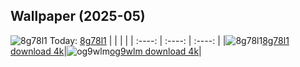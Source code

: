 ## Wallpaper (2025-05)
![8g78l1](https://w.wallhaven.cc/full/8g/wallhaven-8g78l1.jpg) Today: [8g78l1](https://th.wallhaven.cc/small/8g/8g78l1.jpg)
|      |      |      |
| :----: | :----: | :----: |
|![8g78l1](https://th.wallhaven.cc/small/8g/8g78l1.jpg)[8g78l1 download 4k](https://wallhaven.cc/w/8g78l1)|![og9wlm](https://th.wallhaven.cc/small/og/og9wlm.jpg)[og9wlm download 4k](https://wallhaven.cc/w/og9wlm)|